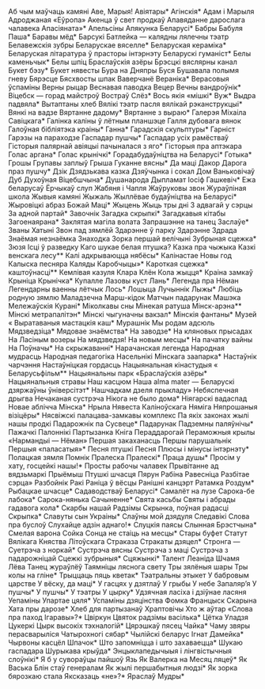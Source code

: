 Аб чым маўчаць камяні
Аве, Марыя!
Авіятары*
Агінскія*
Адам і Марыля
Адроджаная «Еўропа»
Акенца ў свет продкаў
Апавяданне дарослага чалавека
Апасіяната»*
Апельсіны
Апякунка Беларусі*
Бабры
Бабуля Паша*
Баравы мёд*
Барсукі
Батлейка — калядны лялечны тэатр
Белавежскія зубры
Беларускае вяселле*
Беларуская кераміка*
Беларуская літаратура ў прасторы інтэрнэту
Беларускі гуманіст*
Белы каменьчык*
Белы шпіц
Браслаўскія азёры
Брэсцкі вяслярны канал
Букет бэзу*
Букет нявесты
Бура на Дняпры
Буся
Бушавала полымя гневу
Бярэсце
Бясхвосты шпак
Ваверчанё
Вераніка*
Верасовыя ўспаміны
Верны рыцар
Веснавая паводка
Вецер
Вечны вандроўнік*
Віцебск — горад майстроў
Востраў Слёз*
Вось якія «мішкі*
Вуж*
Выдра падвяла*
Вытаптаны хлеб
Вялікі тэатр пасля вялікай рэканструкцыі*
Вянкі на вадзе
Вяртанне дадому*
Вяртанне з выраю*
Галерэя Міхаіла Савіцкага*
Галінка каліны ў лётным планшэце
Галля дубовага вянок
Галоўная бібліятэка краіны*
Ганна*
Гарадскія скульптуры*
Гарніст
Гарэзы на параходзе
Гаспадар пушчы*
Гаспадар усіх рамёстваў
Гісторыя палярнай авіяцыі пачыналася з яго*
Гісторыя пра аптэкара
Голас аргана*
Голас крынічкі*
Горадабудаўніцтва на Беларусі*
Готыка*
Грошы
Групавы заплыў
Грыша
Гуканне вясны*
Да маці
Дакор
Дарога праз пушчу*
Дзік
Дзядзькава казка
Дзяўчынка і сокал 
Дом Ваньковічаў
Дуб
Духоўная Віцебшчына*
Душанарода
Дыпламат Іосіф Гашкевіч*
Ежа беларусаў
Ёрчыкаў слуп
Жабяня і Чапля
Жаўруковы звон
Жураўліная школа
Жывыя камяні
Жыжаль 
Жыллёвае будаўніцтва на Беларусі*
Жыровіцкі абраз Божай Маці*
Жыцень
Жыць тры дні
З адвагай у сэрцы
За адной партай*
Завочнік
Загадка скрыпкі*
Загадкавыя кітабы
Загоенаярана*
Заклятая магіла волата
Запрашэнне на танец
Заслаўе*
Званы Хатыні
Звон пад зямлёй
Здарэнне ў парку
Здарэнне
Здрада
Знаёмая незнаёмка
Знаходка
Зорка першай велічыні
Зубрыная сцежка*
Зюзя
Ісці ў разведку
Каго шукае белая птушка?
Казка пра чыжыка 
Казкі венскага лесу**
Калі адкрываюцца нябёсы*
Калінастае Новы год 
Калыска песняра
Каляды
Каробчыцы»*
Кароткая сцежка*
каштоўнасці**
Кемлівая казуля
Клара
Клён
Кола жыцця*
Краіна замкаў
Крыніца
Крынічка*
Купалле
Лазовы куст
Лань*
Легенда пра Нёман
Легендарны ваенны лётчык
Лось*
Лошыца
Лучыннік
Лыжы*
Любіць родную зямлю
Маладзечна
Марш-кідок
Матчын падарунак
Машэка
Мележаўскія Курані*
Міколкавы сны
Мінекая ратуша
Мінск-арэна**
Мінскі метрапалітэн*
Мінскі чыгуначны вакзал*
Мінскія фантаны*
Музей « Выратаваныя мастацкія каш*
Мурашнік
Мы родам адсюль
Мядзведзіца*
Мядовае знаёмства*
На заводзе*
На кляновых прысадах
На Ласіным возеры
На мядзведзя!
На новым месцы*
На пачатку вайны
На Поўначы*
На скрыжаванні*
Нарачанская легенда
Народная мудрасць
Народная педагогіка
Насельнікі Мінскага заапарка*
Настаўнік чарчэння
Настаўніцкая гордасць
Нацыянальная кінастудыя « Беларусьфільм**
Нацыянальны парк «Браслаўскія азёры*
Нацыянальныя стравы
Наш касцюм
Наша alma mater — Беларускі дзяржаўны ўніверсітэт*
Нашчадкам дзеля прыкладу»
Небяспечная дрыгва
Нечаканая сустрэча
Нікога не было дома* 
Ніягарскі вадаспад
Новае аблічча Мінска*
Нрыла
Нявеста Каліноўскага
Няміга
Няпрошаныя візіцёры*
Нясвіжскі палацава-замкавы комплекс
Па якіх законах жылі нашы продкі
Падарожнік па Сусвеце*
Падарунак
Падземны паляўнічы*
Пажачкі
Палоннікі
Партызанка Кніга
Пераддарогай
Пераможныя крылы «Нармандыі — Нёман»
Першая закаханасць
Першы парушальнік
Першыя «паласатыя»*
Песня птушкі
Песня
Плюсы і мінусы інтэрнэту*
Полацкая зямля
Помнік
Пралеска
Пралескі*
Праца душы*
Просім у хату, госцейкі нашы!*
Просты рабочы чалавек
Прывітанне ад вядзьмаркі
Прыёмыш
Птушкі шчасця
Пярун 
Рабіна
Равесніца
Разбітае сэрца»
Разбойнік 
Ракі
Раніца ў вёсцы
Ранішні канцэрт
Ратамка
Роздум*
Рыбацкае шчасце*
Садаводстваў Беларусі*
Самалёт на лузе
Сарока-бе лабока*
Сарока-нянька
Сачыненне*
Свята касьбы
Святы і абрады гадавога кола*
Скарбы нашай Радзімы
Скрынка, поўная радасці
Скрыпка*
Славуты сын Украіны*
Слаўны мой дзядуля
Следавікі
Слова пра буслоў
Слухайце адзін аднаго!*
Слуцкія паясы
Слынная Брэстчына*
Смелая варона
Сойка
Сонца не стаіць на месцы*
Стары буфет
Статут Вялікага Княства Літоўскага
Страказа
Стракаты дзяцел*
Стронга —
Суетрэча з норкай*
Сустрэча вясны
Сустрэча з маці
Сустрэча з падарожніцай
Сцежкі зубрыныя*
Сцяжынкі*
Талент Леаніда Шчамя Лёва
Танец жураўлёў
Таямніцы ляснога свету
Тры зялёныя шары
Тры колы на гліне*
Трыццаць пяць кветак*
Тэатральны этыкет
У бабровым царстве
У вёску, да маці*
У гасцях у дзятлаў
У грыбы
У небе Запаляр’я
У пушчы*
У пушчы*
У тэатры
У цырку*
Удзячная ласіха і дзіўнае ласяня
Уепаміны
Упартае цяля*
Успаміны дзяцінства
Фомка
Францыск Скарына
Хата пры дарозе*
Хлеб для партызанаў
Храптовічы
Хто ж аўтар «Слова пра паход Ігаравы»?*
Цвіркун
Цвяток радзімы васілька*
Цётка Уладзя
Цукеркі
Цырк высокіх тэхналогій*
Цярэшкаў пясец
Чайка*
Чаму звяры перасварыліся
Чатырохногі сябар*
Чылійскі беларус Ігнат Дамейка*
Чырвоны касцёл
Шпачок*
Што запомніцца і што захаваецца*
Шукаю гаспадара
Шурыкава крыўда*
Энцыклапедычыыя і лінгвістычныя слоўнікі*
Я б у сувораўцы пайшоў
Язь
Як Валерка на Месяц ляцеў*
Як Васька Блін стаў генералам
Як жылі першабытныя людзі*
Як зорка бярозкаю стала
Яксказаць «не»?*
Яраслаў Мудры*
